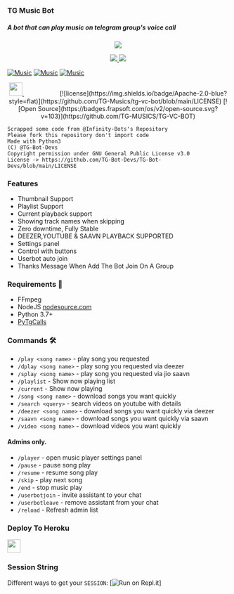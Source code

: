 ### TG Music Bot

##### A bot that can play music on telegram group's voice call

<p align="center">
  <a href="https://www.python.org">
    <img src="http://ForTheBadge.com/images/badges/made-with-python.svg">

  </a>
</p>
<p align="center">
  <a href="https://github.com/TG-Musics/TG-VC-Bot/stargazers">
    <img src="https://img.shields.io/github/stars/TG-MUSICS/TG-VC-BOT?style=social">

  </a>
  
  <a href="https://github.com/TG-Musics/TG-VC-Bot/fork">
    <img src="https://img.shields.io/github/forks/TG-Musics/TG-VC-BOT?label=Fork&style=social">

  </a>  
</p>

[![Music](https://img.shields.io/badge/Music-Channel-red?style=flat&logo=telegram)](https://telegram.dog)  [![Music](https://img.shields.io/badge/Music-Support-red?style=flat&logo=telegram)](https://telegram.dog)  [![Music](https://img.shields.io/badge/Bot-Website-red?style=flat&logo=CodersRank)](https://tgmusic.tk)  

<p align="center">
  <a href="https://github.com/TG-Musics/TG-VC-Bot">
     <img height="30px" src="https://img.shields.io/badge/TG%20Music%20Bot-blueviolet?style=for-the-badge&logo=github">
  </a>
ㅤㅤㅤㅤㅤㅤ  
[![license](https://img.shields.io/badge/Apache-2.0-blue?style=flat)](https://github.com/TG-Musics/tg-vc-bot/blob/main/LICENSE)  [![Open Source](https://badges.frapsoft.com/os/v2/open-source.svg?v=103)](https://github.com/TG-MUSICS/TG-VC-BOT)

```
Scrapped some code from @Infinity-Bots's Repository
Please fork this repository don't import code
Made with Python3
(C) @TG-Bot-Devs
Copyright permission under GNU General Public License v3.0
License -> https://github.com/TG-Bot-Devs/TG-Bot-Devs/blob/main/LICENSE
```
### Features

- Thumbnail Support
- Playlist Support
- Current playback support
- Showing track names when skipping
- Zero downtime, Fully Stable
- DEEZER,YOUTUBE & SAAVN PLAYBACK SUPPORTED
- Settings panel
- Control with buttons
- Userbot auto join
- Thanks Message When Add The Bot Join On A Group

<h3>Requirements 📝</h3>

- FFmpeg
- NodeJS [nodesource.com](https://nodesource.com/)
- Python 3.7+
- [PyTgCalls](https://github.com/pytgcalls/pytgcalls)

### Commands 🛠
- `/play <song name>` - play song you requested
- `/dplay <song name>` - play song you requested via deezer
- `/splay <song name>` - play song you requested via jio saavn
- `/playlist` - Show now playing list
- `/current` - Show now playing
- `/song <song name>` - download songs you want quickly
- `/search <query>` - search videos on youtube with details
- `/deezer <song name>` - download songs you want quickly via deezer
- `/saavn <song name>` - download songs you want quickly via saavn
- `/video <song name>` - download videos you want quickly

#### Admins only.
- `/player` - open music player settings panel
- `/pause` - pause song play
- `/resume` - resume song play
- `/skip` - play next song
- `/end` - stop music play
- `/userbotjoin` - invite assistant to your chat
- `/userbotleave` - remove assistant from your chat
- `/reload` - Refresh admin list

### Deploy To Heroku</h4>

<p align="left">
  <a href="https://heroku.com/deploy?template=https://github.com/TG-Musics/TG-Music">
     <img height="30px" src="https://img.shields.io/badge/Deploy%20To%20Heroku-blueviolet?style=for-the-badge&logo=heroku">
  </a>

### Session String
Different ways to get your `SESSION`:
[![Run on Repl.it](https://replit.com/@SpEcHiDe/GenerateStringSession)]
